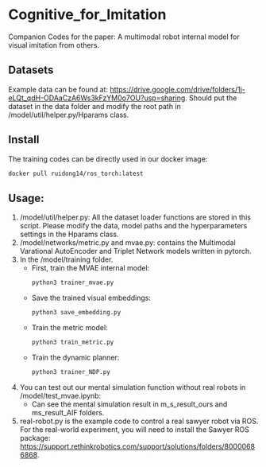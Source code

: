 # Cognitive_for_Imitation
Companion Codes for the paper: A multimodal robot internal model for visual imitation from others.

## Datasets
Example data can be found at: https://drive.google.com/drive/folders/1j-eLQt_qdH-ODAaCzA6Ws3kFzYM0o7OU?usp=sharing.
Should put the dataset in the data folder and modify the root path in /model/util/helper.py/Hparams class.

## Install 
The training codes can be directly used in our docker image:
```bash
docker pull ruidong14/ros_torch:latest
```
## Usage:
1. /model/util/helper.py: All the dataset loader functions are stored in this script.  Please modify the data, model paths and the hyperparameters settings in the Hparams class.
2. /model/networks/metric.py and mvae.py: contains the Multimodal Varational AutoEncoder and Triplet Network models written in pytorch.
3. In the /model/training folder.
   - First, train the MVAE internal model:   
       ```bash
       python3 trainer_mvae.py
       ```
   - Save the trained visual embeddings:
      ```bash
      python3 save_embedding.py
      ```
    - Train the metric model:
      ```bash
      python3 train_metric.py
      ```
   - Train the dynamic planner:
      ```bash
      python3 trainer_NDP.py
      ```
 4. You can test out our mental simulation function without real robots in /model/test_mvae.ipynb:
    - Can see the mental simulation result in m_s_result_ours and ms_result_AIF folders.
 6. real-robot.py is the example code to control a real sawyer robot via ROS.  For the real-world experiment, you will need to install the Sawyer ROS package: 
    https://support.rethinkrobotics.com/support/solutions/folders/80000686868.


